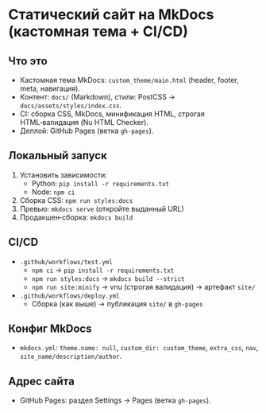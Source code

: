 # Статический сайт на MkDocs (кастомная тема + CI/CD)

## Что это
- Кастомная тема MkDocs: `custom_theme/main.html` (header, footer, meta, навигация).
- Контент: `docs/` (Markdown), стили: PostCSS → `docs/assets/styles/index.css`.
- CI: сборка CSS, MkDocs, минификация HTML, строгая HTML‑валидация (Nu HTML Checker).
- Деплой: GitHub Pages (ветка `gh-pages`).

## Локальный запуск
1. Установить зависимости:
   - Python: `pip install -r requirements.txt`
   - Node: `npm ci`
2. Сборка CSS: `npm run styles:docs`
3. Превью: `mkdocs serve` (откройте выданный URL)
4. Продакшен‑сборка: `mkdocs build`

## CI/CD
- `.github/workflows/test.yml`
  - `npm ci` → `pip install -r requirements.txt`
  - `npm run styles:docs` → `mkdocs build --strict`
  - `npm run site:minify` → vnu (строгая валидация) → артефакт `site/`
- `.github/workflows/deploy.yml`
  - Сборка (как выше) → публикация `site/` в `gh-pages`

## Конфиг MkDocs
- `mkdocs.yml`: `theme.name: null`, `custom_dir: custom_theme`, `extra_css`, `nav`, `site_name/description/author`.

## Адрес сайта
- GitHub Pages: раздел Settings → Pages (ветка `gh-pages`).
